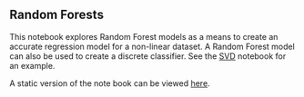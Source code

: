 ## Random Forests
This notebook explores Random Forest models as a means to create an accurate regression model for a non-linear dataset. A Random Forest model can also be used to create a discrete classifier. See the [SVD](https://ksureshprojects.github.io/SVD.html) notebook for an example.

A static version of the note book can be viewed [here](https://ksureshprojects.github.io/RandomForests.html).
